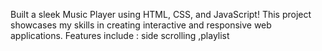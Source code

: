 Built a sleek Music Player using HTML, CSS, and JavaScript!
This project showcases my skills in creating interactive and responsive web applications.
Features include : side scrolling ,playlist

